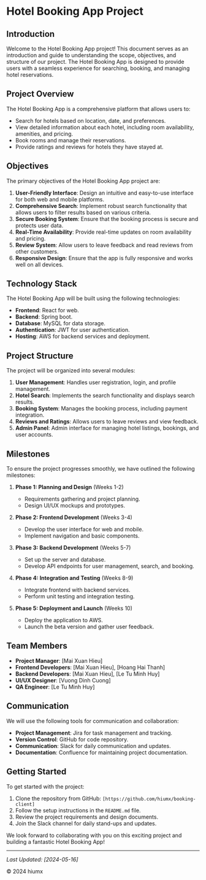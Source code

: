 # Hotel Booking App Project

## Introduction
Welcome to the Hotel Booking App project! This document serves as an introduction and guide to understanding the scope, objectives, and structure of our project. The Hotel Booking App is designed to provide users with a seamless experience for searching, booking, and managing hotel reservations.

## Project Overview
The Hotel Booking App is a comprehensive platform that allows users to:
- Search for hotels based on location, date, and preferences.
- View detailed information about each hotel, including room availability, amenities, and pricing.
- Book rooms and manage their reservations.
- Provide ratings and reviews for hotels they have stayed at.

## Objectives
The primary objectives of the Hotel Booking App project are:
1. **User-Friendly Interface**: Design an intuitive and easy-to-use interface for both web and mobile platforms.
2. **Comprehensive Search**: Implement robust search functionality that allows users to filter results based on various criteria.
3. **Secure Booking System**: Ensure that the booking process is secure and protects user data.
4. **Real-Time Availability**: Provide real-time updates on room availability and pricing.
5. **Review System**: Allow users to leave feedback and read reviews from other customers.
6. **Responsive Design**: Ensure that the app is fully responsive and works well on all devices.

## Technology Stack
The Hotel Booking App will be built using the following technologies:
- **Frontend**: React for web.
- **Backend**: Spring boot.
- **Database**: MySQL for data storage.
- **Authentication**: JWT for user authentication.
- **Hosting**: AWS for backend services and deployment.

## Project Structure
The project will be organized into several modules:
1. **User Management**: Handles user registration, login, and profile management.
2. **Hotel Search**: Implements the search functionality and displays search results.
3. **Booking System**: Manages the booking process, including payment integration.
4. **Reviews and Ratings**: Allows users to leave reviews and view feedback.
5. **Admin Panel**: Admin interface for managing hotel listings, bookings, and user accounts.

## Milestones
To ensure the project progresses smoothly, we have outlined the following milestones:
1. **Phase 1: Planning and Design** (Weeks 1-2)
   - Requirements gathering and project planning.
   - Design UI/UX mockups and prototypes.

2. **Phase 2: Frontend Development** (Weeks 3-4)
   - Develop the user interface for web and mobile.
   - Implement navigation and basic components.

3. **Phase 3: Backend Development** (Weeks 5-7)
   - Set up the server and database.
   - Develop API endpoints for user management, search, and booking.

4. **Phase 4: Integration and Testing** (Weeks 8-9)
   - Integrate frontend with backend services.
   - Perform unit testing and integration testing.

5. **Phase 5: Deployment and Launch** (Weeks 10)
   - Deploy the application to AWS.
   - Launch the beta version and gather user feedback.

## Team Members
- **Project Manager**: [Mai Xuan Hieu]
- **Frontend Developers**: [Mai Xuan Hieu], [Hoang Hai Thanh]
- **Backend Developers**: [Mai Xuan Hieu], [Le Tu Minh Huy]
- **UI/UX Designer**: [Vuong Dinh Cuong]
- **QA Engineer**: [Le Tu Minh Huy]

## Communication
We will use the following tools for communication and collaboration:
- **Project Management**: Jira for task management and tracking.
- **Version Control**: GitHub for code repository.
- **Communication**: Slack for daily communication and updates.
- **Documentation**: Confluence for maintaining project documentation.

## Getting Started
To get started with the project:
1. Clone the repository from GitHub: `[https://github.com/hiumx/booking-client]`
2. Follow the setup instructions in the `README.md` file.
3. Review the project requirements and design documents.
4. Join the Slack channel for daily stand-ups and updates.

We look forward to collaborating with you on this exciting project and building a fantastic Hotel Booking App!

---

*Last Updated: [2024-05-16]*

© 2024 hiumx
